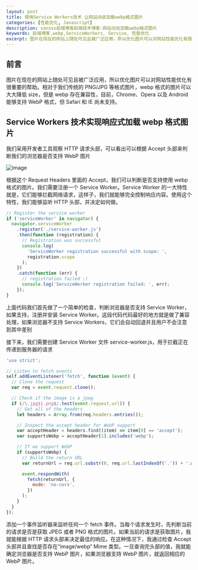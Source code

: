 ```yaml
---
layout: post
title: 使用Service Workers技术 让网站动态加载webp格式图片
categories: [性能优化, Javascript]
description: sansss前端博客前端技术博客-网站动态加载webp格式图片
keywords: 前端博客,webp,ServiceWorkers, Service, 性能优化
excerpt: 图片在现在的网站上随处可见且被广泛应用，所以优化图片可以对网站性能优化有很重要的帮助。相对于我们传统的 PNG/JPG 等格式图片，webp 格式的图片可以大大降低 size，但是 webp 存在兼容性，目前，Chrome、Opera 以及 Android 能够支持 WebP 格式，但 Safari 和 IE 尚未支持...
---
```


## 前言
图片在现在的网站上随处可见且被广泛应用，所以优化图片可以对网站性能优化有很重要的帮助。相对于我们传统的 PNG/JPG 等格式图片，webp 格式的图片可以大大降低 size，但是 webp 存在兼容性，目前，Chrome、Opera 以及 Android 能够支持 WebP 格式，但 Safari 和 IE 尚未支持。

## Service Workers 技术实现响应式加载 webp 格式图片

我们采用开发者工具观察 HTTP 请求头部，可以看出可以根据 Accept 头部来判断我们的浏览器是否支持 WebP 图片

![image](https://kunyk.gitee.io/sansssimg/images/servicework/webp01.jpg)

根据这个 Request Headers 里面的 Accept，我们可以判断是否支持使用 webp 格式的图片。我们需要注册一个 Service Worker。Service Worker 的一大特性就是，它们能够拦截网络请求，这样子，我们就能够完全控制响应内容。使用这个特性，我们能够监听 HTTP 头部，并决定如何做。

```javascript
// Register the service worker
if ('serviceWorker' in navigator) {
  navigator.serviceWorker
    .register('./service-worker.js')
    .then(function (registration) {
      // Registration was successful
      console.log(
        'ServiceWorker registration successful with scope: ',
        registration.scope
      );
    })
    .catch(function (err) {
      // registration failed :(
      console.log('ServiceWorker registration failed: ', err);
    });
}
```

上面代码我们首先做了一个简单的检查，判断浏览器是否支持 Service Worker，如果支持，注册并安装 Service Worker。这段代码代码最好的地方就是做了兼容处理，如果浏览器不支持 Service Workers，它们会自动回退并且用户不会注意到其中差别

接下来，我们需要创建 Service Worker 文件 service-worker.js，用于拦截正在传递到服务器的请求

```javascript
'use strict';

// Listen to fetch events
self.addEventListener('fetch', function (event) {
  // Clone the request
  var req = event.request.clone();

  // Check if the image is a jpeg
  if (/\.jpg$|.png$/.test(event.request.url)) {
    // Get all of the headers
    let headers = Array.from(req.headers.entries());

    // Inspect the accept header for WebP support
    var acceptHeader = headers.find((item) => item[0] == 'accept');
    var supportsWebp = acceptHeader[1].includes('webp');

    // If we support WebP
    if (supportsWebp) {
      // Build the return URL
      var returnUrl = req.url.substr(0, req.url.lastIndexOf('.')) + '.webp';

      event.respondWith(
        fetch(returnUrl, {
          mode: 'no-cors',
        })
      );
    }
  }
});
```

添加一个事件监听器来监听任何一个 fetch 事件。当每个请求发生时，先判断当前的请求是否是获取 JPEG 或者 PNG 格式的图片。如果当前的请求是获取图片，我就能根据 HTTP 请求头部来决定最佳的响应。在这种情况下，我通过检查 Accept 头部并且查找是否存在“image/webp“ Mime 类型。一旦查询完头部的值，我就能确定浏览器是否支持 WebP 图片，如果浏览器支持 WebP 图片，就返回相应的 WebP 图片。
